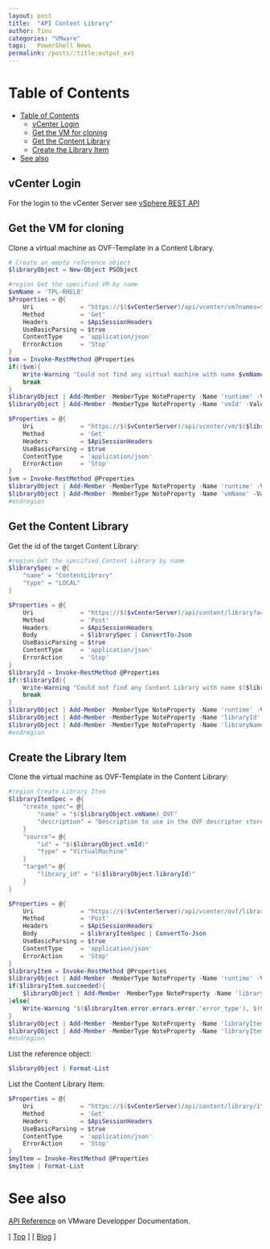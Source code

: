 ```yaml
---
layout: post
title:  "API Content Library"
author: Tinu
categories: "VMware"
tags:   PowerShell News
permalink: /posts/:title:output_ext
---
```


# Table of Contents

- [Table of Contents](#table-of-contents)
  - [vCenter Login](#vcenter-login)
  - [Get the VM for cloning](#get-the-vm-for-cloning)
  - [Get the Content Library](#get-the-content-library)
  - [Create the Library Item](#create-the-library-item)
- [See also](#see-also)

## vCenter Login

For the login to the vCenter Server see [vSphere REST API](https://tinuwalther.github.io/posts/vmwapivcenter.html)

## Get the VM for cloning

Clone a virtual machine as OVF-Template in a Content Library.

````powershell
# Create an empty reference object
$libraryObject = New-Object PSObject
````

````powershell
#region Get the specified VM by name
$vmName = 'TPL-RHEL8'
$Properties = @{
    Uri             = "https://$($vCenterServer)/api/vcenter/vm?names=$($vmName)"
    Method          = 'Get'
    Headers         = $ApiSessionHeaders
    UseBasicParsing = $true
    ContentType     = 'application/json'
    ErrorAction     = 'Stop'
}
$vm = Invoke-RestMethod @Properties
if(!$vm){
    Write-Warning "Could not find any virtual machine with name $vmName"
    break
}
$libraryObject | Add-Member -MemberType NoteProperty -Name 'runtime' -Value $(Get-Date -f 'yyyy-MM-dd HH:mm:ss.fff') -Force
$libraryObject | Add-Member -MemberType NoteProperty -Name 'vmId' -Value $($vm.vm) -Force

$Properties = @{
    Uri             = "https://$($vCenterServer)/api/vcenter/vm/$($libraryObject.vmId)"
    Method          = 'Get'
    Headers         = $ApiSessionHeaders
    UseBasicParsing = $true
    ContentType     = 'application/json'
    ErrorAction     = 'Stop'
}
$vm = Invoke-RestMethod @Properties
$libraryObject | Add-Member -MemberType NoteProperty -Name 'runtime' -Value $(Get-Date -f 'yyyy-MM-dd HH:mm:ss.fff') -Force
$libraryObject | Add-Member -MemberType NoteProperty -Name 'vmName' -Value $($vm.name)
#endregion
````

## Get the Content Library

Get the id of the target Content Library:

````powershell
#region Get the specified Content Library by name
$librarySpec = @{
    "name" = "ContentLibrary"
    "type" = "LOCAL"
}

$Properties = @{
    Uri             = "https://$($vCenterServer)/api/content/library?action=find"
    Method          = 'Post'
    Headers         = $ApiSessionHeaders
    Body            = $librarySpec | ConvertTo-Json
    UseBasicParsing = $true
    ContentType     = 'application/json'
    ErrorAction     = 'Stop'
}
$libraryId = Invoke-RestMethod @Properties
if(!$libraryId){
    Write-Warning "Could not find any Content Library with name $($librarySpec.name)"
    break
}
$libraryObject | Add-Member -MemberType NoteProperty -Name 'runtime' -Value $(Get-Date -f 'yyyy-MM-dd HH:mm:ss.fff') -Force
$libraryObject | Add-Member -MemberType NoteProperty -Name 'libraryId' -Value $($libraryId)
$libraryObject | Add-Member -MemberType NoteProperty -Name 'libraryName' -Value $($librarySpec.name)
#endregion
````

## Create the Library Item

Clone the virtual machine as OVF-Template in the Content Library:

````powershell
#region Create Library Item
$libraryItemSpec = @{
    "create_spec"= @{
        "name" = "$($libraryObject.vmName)_OVF"
        "description" = "Description to use in the OVF descriptor stored in the library item. If unset, the server will use source’s current annotation."
    }
    "source"= @{
        "id" = "$($libraryObject.vmId)"
        "type" = "VirtualMachine"
    }
    "target"= @{
        "library_id" = "$($libraryObject.libraryId)"
    }
}

$Properties = @{
    Uri             = "https://$($vCenterServer)/api/vcenter/ovf/library-item"
    Method          = 'Post'
    Headers         = $ApiSessionHeaders
    Body            = $libraryItemSpec | ConvertTo-Json
    UseBasicParsing = $true
    ContentType     = 'application/json'
    ErrorAction     = 'Stop'
}
$libraryItem = Invoke-RestMethod @Properties
$libraryObject | Add-Member -MemberType NoteProperty -Name 'runtime' -Value $(Get-Date -f 'yyyy-MM-dd HH:mm:ss.fff') -Force
if($libraryItem.succeeded){
    $libraryObject | Add-Member -MemberType NoteProperty -Name 'libraryItemId' -Value $($libraryItem.'ovf_library_item_id')
}else{
    Write-Warning "$($libraryItem.error.errors.error.'error_type'), $($libraryItem.error.errors.error.messages.default_message)"
}
$libraryObject | Add-Member -MemberType NoteProperty -Name 'libraryItemSucceeded' -Value $($libraryItem.succeeded) -Force
$libraryObject | Add-Member -MemberType NoteProperty -Name 'libraryItemError' -Value $($libraryItem.error) -Force
#endregion
````

List the reference object:

````powershell
$libraryObject | Format-List
````

List the Content Library Item:

````powershell
$Properties = @{
    Uri             = "https://$($vCenterServer)/api/content/library/item/$($libraryObject.libraryItemId)"
    Method          = 'Get'
    Headers         = $ApiSessionHeaders
    UseBasicParsing = $true
    ContentType     = 'application/json'
    ErrorAction     = 'Stop'
}
$myItem = Invoke-RestMethod @Properties
$myItem | Format-List
````

# See also

[API Reference](https://developer.vmware.com/apis/vsphere-automation/v7.0U3/) on VMware Developper Documentation.

[ [Top](#table-of-contents) ] [ [Blog](../categories.html) ]
